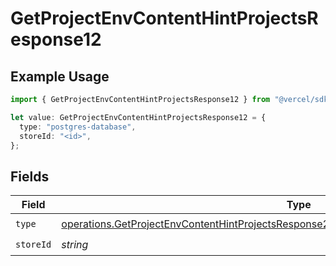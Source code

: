 # GetProjectEnvContentHintProjectsResponse12

## Example Usage

```typescript
import { GetProjectEnvContentHintProjectsResponse12 } from "@vercel/sdk/models/operations/getprojectenv.js";

let value: GetProjectEnvContentHintProjectsResponse12 = {
  type: "postgres-database",
  storeId: "<id>",
};
```

## Fields

| Field                                                                                                                                                                                                | Type                                                                                                                                                                                                 | Required                                                                                                                                                                                             | Description                                                                                                                                                                                          |
| ---------------------------------------------------------------------------------------------------------------------------------------------------------------------------------------------------- | ---------------------------------------------------------------------------------------------------------------------------------------------------------------------------------------------------- | ---------------------------------------------------------------------------------------------------------------------------------------------------------------------------------------------------- | ---------------------------------------------------------------------------------------------------------------------------------------------------------------------------------------------------- |
| `type`                                                                                                                                                                                               | [operations.GetProjectEnvContentHintProjectsResponse200ApplicationJSONResponseBody312Type](../../models/operations/getprojectenvcontenthintprojectsresponse200applicationjsonresponsebody312type.md) | :heavy_check_mark:                                                                                                                                                                                   | N/A                                                                                                                                                                                                  |
| `storeId`                                                                                                                                                                                            | *string*                                                                                                                                                                                             | :heavy_check_mark:                                                                                                                                                                                   | N/A                                                                                                                                                                                                  |